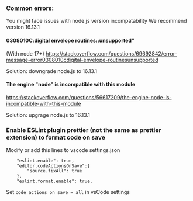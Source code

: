 ### Common errors:
You might face issues with node.js version incompatability
We recommend version 16.13.1


#### 0308010C:digital envelope routines::unsupported"
(With node 17+)
https://stackoverflow.com/questions/69692842/error-message-error0308010cdigital-envelope-routinesunsupported

Solution: downgrade node.js to 16.13.1

#### The engine "node" is incompatible with this module
https://stackoverflow.com/questions/56617209/the-engine-node-is-incompatible-with-this-module

Solution: upgrage node.js to 16.13.1


### Enable ESLint plugin prettier (not the same as prettier extension) to format code on save

Modify or add this lines to vscode settings.json
```
    "eslint.enable": true,
    "editor.codeActionsOnSave":{
        "source.fixAll": true
    },
    "eslint.format.enable": true,

```

Set ```code actions on save = all``` in vsCode settings